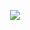 <!-- I solemnly swear that I am up to no good. -->
<p align="center">
  <img src="https://media4.giphy.com/media/rWjZalxeB8n2o/giphy.gif"/>
</p>
